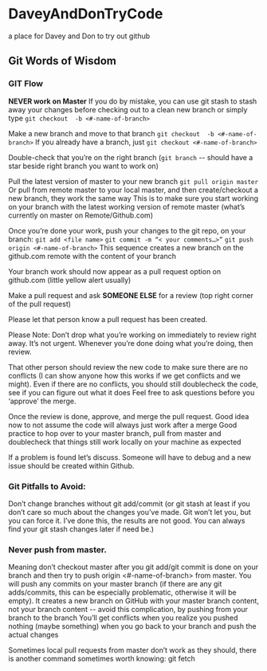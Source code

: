 # DaveyAndDonTryCode
a place for Davey and Don to try out github 

## Git Words of Wisdom

### GIT Flow
**NEVER work on Master**
If you do by mistake, you can use git stash to stash away your changes before checking out to a clean new branch or simply type `git checkout  -b <#-name-of-branch>`

Make a new branch and move to that branch `git checkout  -b <#-name-of-branch>`
If you already have a branch, just `git checkout <#-name-of-branch>`

Double-check that you’re on the right branch (`git branch` -- should have a star beside right branch you want to work on)

Pull the latest version of master to your new branch `git pull origin master` 
Or pull from remote master to your local master, and then create/checkout a new branch, they work the same way
This is to make sure you start working on your branch with the latest working version of remote master (what’s currently on master on Remote/Github.com) 

Once you’re done your work, push your changes to the git repo, on your branch:
`git add <file name>`
`git commit -m “< your comments…>”` 
`git push origin <#-name-of-branch>`
This sequence creates a new branch on the github.com remote with the content of your branch

Your branch work should now appear as a pull request option on github.com (little yellow alert usually)

Make a pull request and ask **SOMEONE ELSE** for a review (top right corner of the pull request)

Please let that person know a pull request has been created.

Please Note: Don’t drop what you’re working on immediately to review right away. It’s not urgent. Whenever you’re done doing what you’re doing, then review.

That other person should review the new code to make sure there are no conflicts (I can show anyone how this works if we get conflicts and we might). 
Even if there are no conflicts, you should still doublecheck the code, see if you can figure out what it does
Feel free to ask questions before you ‘approve’ the merge. 

Once the review is done, approve, and merge the pull request.
Good idea now to not assume the code will always just work after a merge
Good practice to hop over to your master branch, pull from master and doublecheck that things still work locally on your machine as expected

If a problem is found let’s discuss. Someone will have to debug and a new issue should be created within Github.

### Git Pitfalls to Avoid:
Don’t change branches without git add/commit (or git stash at least if you don’t care so much about the changes you’ve made. Git won’t let you, but you can force it. I’ve done this, the results are not good. You can always find your git stash changes later if need be.)

### Never push from master. 
Meaning don’t checkout master after you git add/git commit is done on your branch and then try to push origin <#-name-of-branch> from master. 
You will push any commits on your master branch (if there are any git adds/commits, this can be especially problematic, otherwise it will be empty).
It creates a new branch on GitHub with your master branch content, not your branch content -- avoid this complication, by pushing from your branch to the branch
You’ll get conflicts when you realize you pushed nothing (maybe something) when you go back to your branch and push the actual changes

Sometimes local pull requests from master don’t work as they should, there is another command sometimes worth knowing: git fetch
